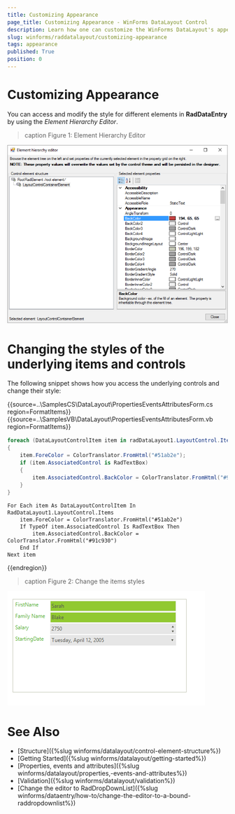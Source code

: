 ```yaml
---
title: Customizing Appearance 
page_title: Customizing Appearance - WinForms DataLayout Control
description: Learn how one can customize the WinForms DataLayout's appearance.
slug: winforms/raddatalayout/customizing-appearance
tags: appearance
published: True
position: 0
---
```


# Customizing Appearance

You can access and modify the style for different elements in __RadDataEntry__ by using the *Element Hierarchy Editor*.

>caption Figure 1: Element Hierarchy Editor

![datalayout-customizing-appearance001](images/datalayout-customizing-appearance001.png)   

# Changing the styles of the underlying items and controls

The following snippet shows how you access the underlying controls and change their style:


{{source=..\SamplesCS\DataLayout\PropertiesEventsAttributesForm.cs region=FormatItems}} 
{{source=..\SamplesVB\DataLayout\PropertiesEventsAttributesForm.vb region=FormatItems}}
````C#
foreach (DataLayoutControlItem item in radDataLayout1.LayoutControl.Items)
{
    item.ForeColor = ColorTranslator.FromHtml("#51ab2e");
    if (item.AssociatedControl is RadTextBox)
    {
        item.AssociatedControl.BackColor = ColorTranslator.FromHtml("#91c930");
    }
}

````
````VB.NET
For Each item As DataLayoutControlItem In RadDataLayout1.LayoutControl.Items
    item.ForeColor = ColorTranslator.FromHtml("#51ab2e")
    If TypeOf item.AssociatedControl Is RadTextBox Then
        item.AssociatedControl.BackColor = ColorTranslator.FromHtml("#91c930")
    End If
Next item

```` 

{{endregion}}

>caption Figure 2: Change the items styles

![datalayout-customizing-appearance002](images/datalayout-customizing-appearance002.png)   

# See Also

 * [Structure]({%slug winforms/datalayout/control-element-structure%})
 * [Getting Started]({%slug winforms/datalayout/getting-started%})
 * [Properties, events and attributes]({%slug winforms/datalayout/properties,-events-and-attributes%})
 * [Validation]({%slug winforms/datalayout/validation%})
 * [Change the editor to RadDropDownList]({%slug  winforms/dataentry/how-to/change-the-editor-to-a-bound-raddropdownlist%})
